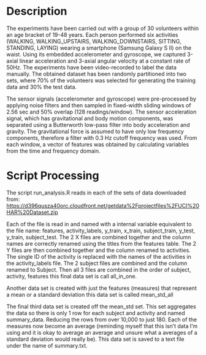 # Description

The experiments have been carried out with a group of 30 volunteers within an age bracket of 19-48 years. Each person performed six activities (WALKING, WALKING_UPSTAIRS, WALKING_DOWNSTAIRS, SITTING, STANDING, LAYING) wearing a smartphone (Samsung Galaxy S II) on the waist. Using its embedded accelerometer and gyroscope, we captured 3-axial linear acceleration and 3-axial angular velocity at a constant rate of 50Hz. The experiments have been video-recorded to label the data manually. The obtained dataset has been randomly partitioned into two sets, where 70% of the volunteers was selected for generating the training data and 30% the test data. 

The sensor signals (accelerometer and gyroscope) were pre-processed by applying noise filters and then sampled in fixed-width sliding windows of 2.56 sec and 50% overlap (128 readings/window). The sensor acceleration signal, which has gravitational and body motion components, was separated using a Butterworth low-pass filter into body acceleration and gravity. The gravitational force is assumed to have only low frequency components, therefore a filter with 0.3 Hz cutoff frequency was used. From each window, a vector of features was obtained by calculating variables from the time and frequency domain.

# Script Processing

The script run_analysis.R reads in each of the sets of data downloaded from: https://d396qusza40orc.cloudfront.net/getdata%2Fprojectfiles%2FUCI%20HAR%20Dataset.zip 

Each of the file is read in and named with a internal variable equivalent to the file name: features, activity_labels, y_train, x_train, subject_train, y_test, y_train, subject_test.  The 2 X files are combined together and the column names are correctly renamed using the titles from the features table.  The 2 Y files are then combined together and the column renamed to activities.  The single ID of the activity is replaced with the names of the activities in the activity_labels file.  The 2 subject files are combined and the column renamed to Subject.  Then all 3 files are combined in the order of subject, activity, features this final data set is call all_in_one.

Another data set is created with just the features (measures) that represent a mean or a standard deviation this data set is called mean_std_all

The final third data set is created off the mean_std set.  This set aggregates the data so there is only 1 row for each subject and activity and named summary_data.   Reducing the rows from over 10,000 to just 180.  Each of the measures now become an average (reminding myself that this isn’t data I’m using and it is okay to average an average and unsure what a averages of a standard deviation would really be).  This data set is saved to a text file under the name of summary.txt.

